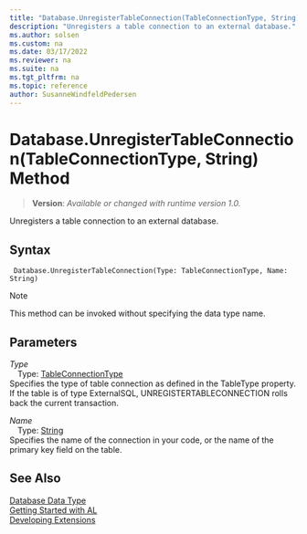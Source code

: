 ```yaml
---
title: "Database.UnregisterTableConnection(TableConnectionType, String) Method"
description: "Unregisters a table connection to an external database."
ms.author: solsen
ms.custom: na
ms.date: 03/17/2022
ms.reviewer: na
ms.suite: na
ms.tgt_pltfrm: na
ms.topic: reference
author: SusanneWindfeldPedersen
---
```

[//]: # (START>DO_NOT_EDIT)
[//]: # (IMPORTANT:Do not edit any of the content between here and the END>DO_NOT_EDIT.)
[//]: # (Any modifications should be made in the .xml files in the ModernDev repo.)
# Database.UnregisterTableConnection(TableConnectionType, String) Method
> **Version**: _Available or changed with runtime version 1.0._

Unregisters a table connection to an external database.


## Syntax
```AL
 Database.UnregisterTableConnection(Type: TableConnectionType, Name: String)
```
> [!NOTE]
> This method can be invoked without specifying the data type name.
## Parameters
*Type*  
&emsp;Type: [TableConnectionType](../tableconnectiontype/tableconnectiontype-option.md)  
Specifies the type of table connection as defined in the TableType property. If the table is of type ExternalSQL, UNREGISTERTABLECONNECTION rolls back the current transaction.
        

*Name*  
&emsp;Type: [String](../text/text-data-type.md)  
Specifies the name of the connection in your code, or the name of the primary key field on the table.  



[//]: # (IMPORTANT: END>DO_NOT_EDIT)
## See Also
[Database Data Type](database-data-type.md)  
[Getting Started with AL](../../devenv-get-started.md)  
[Developing Extensions](../../devenv-dev-overview.md)